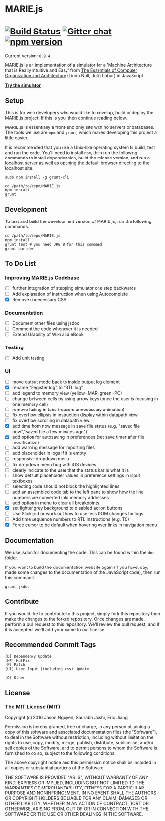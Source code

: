 # MARIE.js

[![Build Status](https://travis-ci.org/MARIE-js/MARIE.js.svg?branch=master)](https://travis-ci.org/MARIE-js/MARIE.js) [![Gitter chat](https://badges.gitter.im/MARIE-js/gitter.png)](https://gitter.im/MARIE-js/Lobby) [![npm version](https://badge.fury.io/js/npm.svg)](https://badge.fury.io/js/npm)
==============
Current version: `0.9.4`

MARIE.js is an implementation of a simulator for a 'Machine Architecture that is Really Intuitive and Easy'
from [The Essentials of Computer Organization and Architecture](https://books.google.com.au/books/about/The_Essentials_of_Computer_Organization.html?id=3kQoAwAAQBAJ&redir_esc=y) (Linda Null, Julia Lobur) in JavaScript.

**[Try the simulator](https://marie-js.github.io/MARIE.js/)**

## Setup
This is for web developers who would like to develop, build or deploy the
MARIE.js project. If this is you, then continue reading below.

MARIE.js is essentially a front-end only site with no servers or databases.
The tools we use are `npm` and `grunt`, which makes developing this project
a little easier.

It is recommended that you use a Unix-like operating system to build, test and
run the code. You'll need to install `npm`, then run the following commands to
install dependencies, build the release version, and run a localhost server as
well as opening the default browser directing to the localhost site.

    sudo npm install -g grunt-cli

    cd /path/to/repo/MARIE.js
    npm install
    grunt

## Development
To test and build the development version of MARIE.js, run the following
commands.

    cd /path/to/repo/MARIE.js
    npm install
    grunt test # you need JRE 8 for this command
    grunt bar-dev

## To Do List
### Improving MARIE.js Codebase
- [ ] further integration of stepping simulator one step backwards
- [ ] Add explanation of instruction when using Autocomplete
- [x] Remove unnecessary CSS

### Documentation
- [ ] Document other files using jsdoc
- [ ] Comment the code whenever it is needed
- [ ] Extend Usability of Wiki and eBook

### Testing
- [ ] Add unit testing

### UI
- [ ] move output mode back to inside output log element
- [x] rename "Register log" to "RTL log"
- [ ] add legend to memory view (yellow=MAR, green=PC)
- [ ] change between cells by using arrow keys (once the user is focusing in one memory cell)
- [ ] remove fading in tabs (reason: unnecessary animation)
- [ ] fix overflow ellipsis in instruction display within datapath view
- [ ] fix overflow scrolling in datapath view
- [x] add time from now message in save file status (e.g. "saved file now","saved file a few minutes ago")`
- [x] add option for autosaving in preferences (set save timer after file modification)
- [ ] add warning message for importing files
- [ ] add placeholder in logs if it is empty
- [ ] responsive dropdown menu
- [ ] fix dropdown menu bug with iOS devices
- [ ] clearly indicate to the user that the status bar is what it is
- [ ] show default placeholder values in preference settings in input textboxes
- [ ] selecting code should not block the highlighted lines
- [ ] add an assembled code tab to the left pane to show how the line numbers are converted into memory
addresses
- [ ] add option in menu to clear all breakpoints
- [x] set lighter grey background to disabled action buttons
- [ ] Use Slickgrid or work out how to use less DOM changes for logs
- [ ] Add time sequence numbers to RTL instructions (e.g. T0)
- [x] Force cursor to be default when hovering over links in navigation menu

## Documentation
We use jsdoc for documenting the code. This can be found within the `doc`
folder.

If you want to build the documentation website again (if you have, say, made
some changes to the documentation of the JavaScript code), then run this
command.

    grunt jsdoc

## Contribute
If you would like to contribute to this project, simply fork this repository
then make the changes to the forked repository. Once changes are made, perform a
pull request to this repository. We'll review the pull request, and if it is
accepted, we'll add your name to our license.

## Recommended Commit Tags
    [D] Dependency Update
    [HF] HotFix
    [P] Patch
    [UI] User Input (including css) Update

    [O] Other

## License

### The MIT License (MIT)

Copyright (c) 2016 Jason Nguyen, Saurabh Joshi, Eric Jiang

Permission is hereby granted, free of charge, to any person obtaining a copy of this software and associated documentation files (the "Software"), to deal in the Software without restriction, including without limitation the rights to use, copy, modify, merge, publish, distribute, sublicense, and/or sell copies of the Software, and to permit persons to whom the Software is furnished to do so, subject to the following conditions:

The above copyright notice and this permission notice shall be included in all copies or substantial portions of the Software.

THE SOFTWARE IS PROVIDED "AS IS", WITHOUT WARRANTY OF ANY KIND, EXPRESS OR IMPLIED, INCLUDING BUT NOT LIMITED TO THE WARRANTIES OF MERCHANTABILITY, FITNESS FOR A PARTICULAR PURPOSE AND NONINFRINGEMENT. IN NO EVENT SHALL THE AUTHORS OR COPYRIGHT HOLDERS BE LIABLE FOR ANY CLAIM, DAMAGES OR OTHER LIABILITY, WHETHER IN AN ACTION OF CONTRACT, TORT OR OTHERWISE, ARISING FROM, OUT OF OR IN CONNECTION WITH THE SOFTWARE OR THE USE OR OTHER DEALINGS IN THE SOFTWARE.
